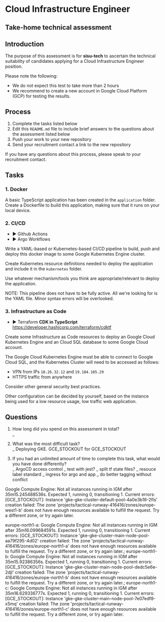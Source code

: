 # Cloud Infrastructure Engineer
## Take-home technical assessment

## Introduction
The purpose of this assessment is for **sisu-tech** to ascertain the technical suitability of candidates applying for a Cloud Infrastructure Engineer position.

Please note the following:

 - We do not expect this test to take more than 2 hours
 - We recommend to create a new account in Google Cloud Platform (GCP) for testing the results.

## Process

 1. Complete the tasks listed below
 2. Edit this `README.md` file to include brief answers to the questions about the assessment listed below
 3. Push your work to your new repository
 4. Send your recruitment contact a link to the new repository

If you have any questions about this process, please speak to your recruitment contact.

## Tasks

### 1. Docker
A basic TypeScript application has been created in the `application` folder. Create a Dockerfile to build this application, making sure that it runs on your local device.

### 2. CI/CD
 - :arrow_forward: Github Actions
 - :arrow_forward: Argo Workflows

Write a YAML-based or Kubernetes-based CI/CD pipeline to build, push and deploy this docker image to some Google Kubernetes Engine cluster.

Create Kubernetes resource definitions needed to deploy the application and include it in the `kubernetes` folder.

Use whatever mechanism/tools you think are appropriate/relevant to deploy the application.

NOTE: This pipeline does not have to be fully active. All we're looking for is the YAML file. Minor syntax errors will be overlooked.

### 3. Infrastructure as Code
 - :arrow_forward: Terraform **CDK in TypeScript** https://developer.hashicorp.com/terraform/cdktf

Create some Infrastructure as Code resources to deploy an Google Cloud Kubernetes Engine and an Cloud SQL database to some Google Cloud account.

The Google Cloud Kubernetes Engine must be able to connect to Google Cloud SQL, and the Kubernetes Cluster will need to be accessed as follows:
 - VPN from IPs `10.26.32.12` and `19.104.105.29`
 - HTTPS traffic from anywhere

Consider other general security best practices.

Other configuration can be decided by yourself, based on the instance being used for a low resource usage, low traffic web application.

## Questions

 1. How long did you spend on this assessment in total?\
 _

 2. What was the most difficult task?\
 _ Deploying GKE. GCE_STOCKOUT for GCE_STOCKOUT

 3. If you had an unlimited amount of time to complete this task, what would you have done differently?\
 _ ArgoCD access control
 _ test with jest?
 _ split tf state files?
_ resouce label standard
_ ingress for argo and app
_ do better tagging without conflict


Google Compute Engine: Not all instances running in IGM after 35m15.245488536s. Expected 1, running 0, transitioning 1. Current errors: [GCE_STOCKOUT]: Instance 'gke-gke-cluster-default-pool-4a0e3b16-2fls' creation failed: The zone 'projects/tactical-runway-416416/zones/europe-west1-b' does not have enough resources available to fulfill the request. Try a different zone, or try again later.

europe-north1-a: Google Compute Engine: Not all instances running in IGM after 35m16.099684591s. Expected 1, running 0, transitioning 1. Current errors: [GCE_STOCKOUT]: Instance 'gke-gke-cluster-main-node-pool-aa79f295-4d02' creation failed: The zone 'projects/tactical-runway-416416/zones/europe-north1-a' does not have enough resources available to fulfill the request. Try a different zone, or try again later.; europe-north1-b: Google Compute Engine: Not all instances running in IGM after 35m15.92386356s. Expected 1, running 0, transitioning 1. Current errors: [GCE_STOCKOUT]: Instance 'gke-gke-cluster-main-node-pool-dedc5e6e-2djl' creation failed: The zone 'projects/tactical-runway-416416/zones/europe-north1-b' does not have enough resources available to fulfill the request. Try a different zone, or try again later.; europe-north1-c: Google Compute Engine: Not all instances running in IGM after 35m16.629336777s. Expected 1, running 0, transitioning 1. Current errors: [GCE_STOCKOUT]: Instance 'gke-gke-cluster-main-node-pool-7e07edf8-x5mq' creation failed: The zone 'projects/tactical-runway-416416/zones/europe-north1-c' does not have enough resources available to fulfill the request. Try a different zone, or try again later.

